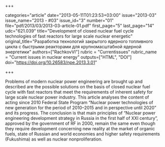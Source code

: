 +++

categories="article"
date="2013-05-11T01:23:53+03:00"
issue="2013-03"
issue_name="2013 - #03"
issue_id="3"
number="01"
file="pdf/2013/03/2013-03-article-01.pdf"
first_page="5"
last_page="14"
udc="621.039"
title="Development of closed nuclear fuel cycle technologies of fast reactors for large scale nuclear energetic"
original_title="Разработка технологий закрытого ядерного топливного цикла с быстрыми реакторами для крупномасштабной ядерной энергетики"
authors=["RachkovVI"]
rubric = "Сurrentissues"
rubric_name = "Current issues in nuclear energy"
outputs=["HTML", "DOI"]
doi="https://doi.org/10.26583/npe.2013.3.01"

+++

Problems of modern nuclear power engineering are brought up and described are the possible solutions on the basis of closed nuclear fuel cycle with fast reactors that meet the requirements of inherent safety for large scale nuclear power industry. This article analyses the content of acting since 2010 Federal State Program “Nuclear power technologies of new generation for the period of 2010–2015 and in perspective until 2020” and its progress. The conclusion is that main principles of “Nuclear power engineering development strategy in Russia in the first half of XXI century”, approved by the government of RF in 2000, remain the same even though they require development concerning new reality at the market of organic fuels, state of Russian and world economies and higher safety requirements (Fukushima) as well as nuclear nonproliferation.